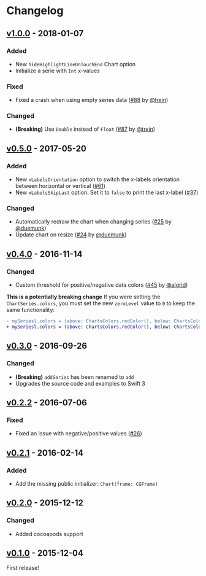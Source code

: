 # Changelog

## [v1.0.0](https://github.com/gpbl/SwiftChart/releases/tag/1.0.0) - 2018-01-07

### Added
- New `hideHighlightLineOnTouchEnd` Chart option
- Initialize a serie with `Int` x-values

### Fixed
- Fixed a crash when using empty series data ([#88](https://github.com/gpbl/SwiftChart/issues/88) by [@trein](https://github.com/trein))

### Changed 
- **(Breaking)** Use `Double` instead of `Float` ([#87](https://github.com/gpbl/SwiftChart/issues/87) by [@trein](https://github.com/trein))

## [v0.5.0](https://github.com/gpbl/SwiftChart/releases/tag/0.5.0) - 2017-05-20

### Added
- New `xLabelsOrientation` option to switch the x-labels orientation between horizontal or vertical ([#61](https://github.com/gpbl/SwiftChart/issues/61))
- New `xLabelsSkipLast` option. Set it to `false` to print the last x-label ([#37](https://github.com/gpbl/SwiftChart/issues/37))

### Changed 
- Automatically redraw the chart when changing series ([#25](https://github.com/gpbl/SwiftChart/issues/25) by [@duemunk](https://github.com/duemunk))
- Update chart on resize ([#24](https://github.com/gpbl/SwiftChart/issues/24) by [@duemunk](https://github.com/duemunk))

## [v0.4.0](https://github.com/gpbl/SwiftChart/releases/tag/0.4.0) - 2016-11-14

### Changed 
- Custom threshold for positive/negative data colors ([#45](https://github.com/gpbl/SwiftChart/issues/45) by [@algrid](https://github.com/algrid))

**This is a potentially breaking change**
If you were setting the `ChartSeries.colors`, you must set the new `zeroLevel` value to `0` to keep the same functionality:

``` diff
- mySeriesl.colors = (above: ChartsColors.redColor(), below: ChartsColors.blueColor())
+ mySeriesl.colors = (above: ChartsColors.redColor(), below: ChartsColors.blueColor(), 0)
```

## [v0.3.0](https://github.com/gpbl/SwiftChart/releases/tag/0.3.0) - 2016-09-26

### Changed 
- **(Breaking)** `addSeries` has been renamed to `add`
- Upgrades the source code and examples to Swift 3

## [v0.2.2](https://github.com/gpbl/SwiftChart/releases/tag/0.2.2) - 2016-07-06

### Fixed 
- Fixed an issue with negative/positive values ([#26](https://github.com/gpbl/SwiftChart/issues/26))

## [v0.2.1](https://github.com/gpbl/SwiftChart/releases/tag/0.2.1) - 2016-02-14

### Added 
- Add the missing public initializer: `Chart(frame: CGFrame)`

## [v0.2.0](https://github.com/gpbl/SwiftChart/releases/tag/0.2.0) - 2015-12-12

### Changed
- Added cocoapods support

## [v0.1.0](https://github.com/gpbl/SwiftChart/releases/tag/0.1.0) - 2015-12-04

First release!
